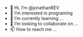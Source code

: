 - 👋 Hi, I’m @jonathanREV
- 👀 I’m interested in programing
- 🌱 I’m currently learning ...
- 💞️ I’m looking to collaborate on ...
- 📫 How to reach me ...

<!---
jonathanREV/jonathanREV is a ✨ special ✨ repository because its `README.md` (this file) appears on your GitHub profile.
You can click the Preview link to take a look at your changes.
--->
